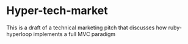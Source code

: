 # Hyper-tech-market
This is a draft of a technical marketing pitch that discusses how ruby-hyperloop implements a full MVC paradigm
